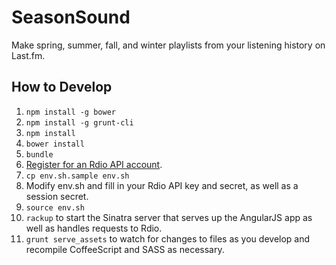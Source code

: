 # SeasonSound

Make spring, summer, fall, and winter playlists from your listening history on Last.fm.

## How to Develop

1. `npm install -g bower`
1. `npm install -g grunt-cli`
1. `npm install`
1. `bower install`
1. `bundle`
1. [Register for an Rdio API account](https://secure.mashery.com/login/rdio.mashery.com/).
1. `cp env.sh.sample env.sh`
1. Modify env.sh and fill in your Rdio API key and secret, as well as a session secret.
1. `source env.sh`
1. `rackup` to start the Sinatra server that serves up the AngularJS app as well as handles requests to Rdio.
1. `grunt serve_assets` to watch for changes to files as you develop and recompile CoffeeScript and SASS as necessary.
